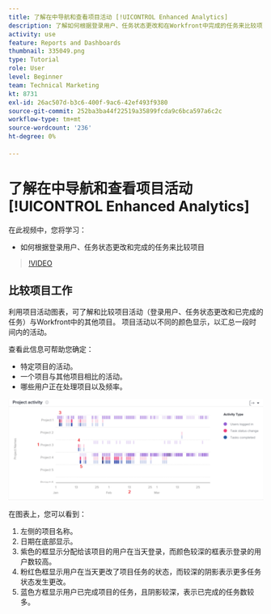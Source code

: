 ```yaml
---
title: 了解在中导航和查看项目活动 [!UICONTROL Enhanced Analytics]
description: 了解如何根据登录用户、任务状态更改和在Workfront中完成的任务来比较项目。
activity: use
feature: Reports and Dashboards
thumbnail: 335049.png
type: Tutorial
role: User
level: Beginner
team: Technical Marketing
kt: 8731
exl-id: 26ac507d-b3c6-400f-9ac6-42ef493f9380
source-git-commit: 252ba3ba44f22519a35899fcda9c6bca597a6c2c
workflow-type: tm+mt
source-wordcount: '236'
ht-degree: 0%

---
```


# 了解在中导航和查看项目活动 [!UICONTROL Enhanced Analytics]

在此视频中，您将学习：

* 如何根据登录用户、任务状态更改和完成的任务来比较项目

>[!VIDEO](https://video.tv.adobe.com/v/335049/?quality=12)

## 比较项目工作

利用项目活动图表，可了解和比较项目活动（登录用户、任务状态更改和已完成的任务）与Workfront中的其他项目。 项目活动以不同的颜色显示，以汇总一段时间内的活动。

查看此信息可帮助您确定：

* 特定项目的活动。
* 一个项目与其他项目相比的活动。
* 哪些用户正在处理项目以及频率。

![显示项目活动的图像，其中包含下面项目符号中描述的区域的数字](assets/section-2-5.png)

在图表上，您可以看到：

1. 左侧的项目名称。
1. 日期在底部显示。
1. 紫色的框显示分配给该项目的用户在当天登录，而颜色较深的框表示登录的用户数较高。
1. 粉红色框显示用户在当天更改了项目任务的状态，而较深的阴影表示更多任务状态发生更改。
1. 蓝色方框显示用户已完成项目的任务，且阴影较深，表示已完成的任务数较多。
